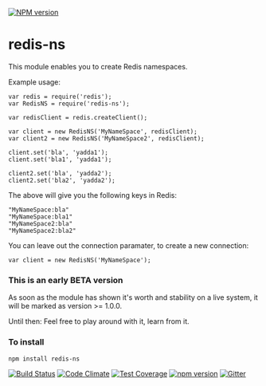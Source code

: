 [![NPM version](https://badge.fury.io/js/redis-ns.png)](http://badge.fury.io/js/redis-ns)

# redis-ns

This module enables you to create Redis namespaces.

Example usage:

	var redis = require('redis');
	var RedisNS = require('redis-ns');

	var redisClient = redis.createClient();

	var client = new RedisNS('MyNameSpace', redisClient);
	var client2 = new RedisNS('MyNameSpace2', redisClient);

	client.set('bla', 'yadda1');
	client.set('bla1', 'yadda1');

	client2.set('bla', 'yadda2');
	client2.set('bla2', 'yadda2');

The above will give you the following keys in Redis:

	"MyNameSpace:bla"
	"MyNameSpace:bla1"
	"MyNameSpace2:bla"
	"MyNameSpace2:bla2"

You can leave out the connection paramater, to create a new connection:

	var client = new RedisNS('MyNameSpace');


### This is an early BETA version

As soon as the module has shown it's worth and stability on a live system, it will be marked as version >= 1.0.0.

Until then: Feel free to play around with it, learn from it.

### To install

	npm install redis-ns


[![Build Status](https://travis-ci.org/octoblu/redis-ns.svg?branch=master)](https://travis-ci.org/octoblu/redis-ns)
[![Code Climate](https://codeclimate.com/github/octoblu/redis-ns/badges/gpa.svg)](https://codeclimate.com/github/octoblu/redis-ns)
[![Test Coverage](https://codeclimate.com/github/octoblu/redis-ns/badges/coverage.svg)](https://codeclimate.com/github/octoblu/redis-ns)
[![npm version](https://badge.fury.io/js/redis-ns.svg)](http://badge.fury.io/js/redis-ns)
[![Gitter](https://badges.gitter.im/octoblu/help.svg)](https://gitter.im/octoblu/help)

